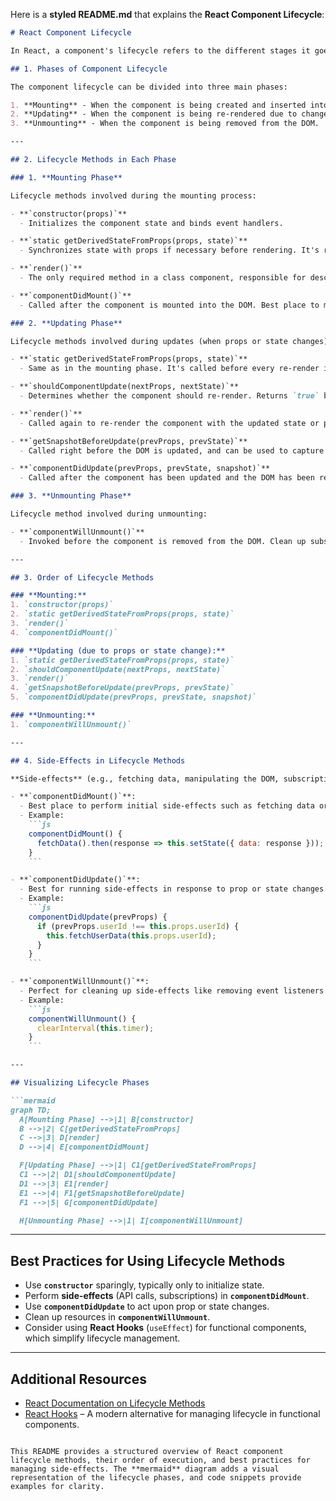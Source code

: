 Here is a **styled README.md** that explains the **React Component Lifecycle**:

```md
# React Component Lifecycle

In React, a component's lifecycle refers to the different stages it goes through during its existence — from its initialization to its removal from the DOM. Understanding the lifecycle is essential to managing how your component interacts with the DOM, performs side-effects, and handles updates.

## 1. Phases of Component Lifecycle

The component lifecycle can be divided into three main phases:

1. **Mounting** - When the component is being created and inserted into the DOM.
2. **Updating** - When the component is being re-rendered due to changes in state or props.
3. **Unmounting** - When the component is being removed from the DOM.

---

## 2. Lifecycle Methods in Each Phase

### 1. **Mounting Phase**

Lifecycle methods involved during the mounting process:

- **`constructor(props)`**
  - Initializes the component state and binds event handlers.

- **`static getDerivedStateFromProps(props, state)`**
  - Synchronizes state with props if necessary before rendering. It's rarely used and is static, meaning it doesn't have access to `this`.

- **`render()`**
  - The only required method in a class component, responsible for describing the UI.

- **`componentDidMount()`**
  - Called after the component is mounted into the DOM. Best place to make network requests or subscribe to external events.

### 2. **Updating Phase**

Lifecycle methods involved during updates (when props or state changes):

- **`static getDerivedStateFromProps(props, state)`**
  - Same as in the mounting phase. It's called before every re-render if the component's props have changed.

- **`shouldComponentUpdate(nextProps, nextState)`**
  - Determines whether the component should re-render. Returns `true` by default but can be optimized to return `false` for specific scenarios.

- **`render()`**
  - Called again to re-render the component with the updated state or props.

- **`getSnapshotBeforeUpdate(prevProps, prevState)`**
  - Called right before the DOM is updated, and can be used to capture information from the DOM before changes (e.g., scroll position).

- **`componentDidUpdate(prevProps, prevState, snapshot)`**
  - Called after the component has been updated and the DOM has been re-rendered. A common place to interact with external APIs or perform DOM manipulations based on the changes.

### 3. **Unmounting Phase**

Lifecycle method involved during unmounting:

- **`componentWillUnmount()`**
  - Invoked before the component is removed from the DOM. Clean up subscriptions, timers, or other resources here.

---

## 3. Order of Lifecycle Methods

### **Mounting:**
1. `constructor(props)`
2. `static getDerivedStateFromProps(props, state)`
3. `render()`
4. `componentDidMount()`

### **Updating (due to props or state change):**
1. `static getDerivedStateFromProps(props, state)`
2. `shouldComponentUpdate(nextProps, nextState)`
3. `render()`
4. `getSnapshotBeforeUpdate(prevProps, prevState)`
5. `componentDidUpdate(prevProps, prevState, snapshot)`

### **Unmounting:**
1. `componentWillUnmount()`

---

## 4. Side-Effects in Lifecycle Methods

**Side-effects** (e.g., fetching data, manipulating the DOM, subscriptions) should be carefully placed in lifecycle methods to avoid unnecessary re-renders or memory leaks.

- **`componentDidMount()`**:
  - Best place to perform initial side-effects such as fetching data or setting up subscriptions.
  - Example:
    ```js
    componentDidMount() {
      fetchData().then(response => this.setState({ data: response }));
    }
    ```

- **`componentDidUpdate()`**:
  - Best for running side-effects in response to prop or state changes. You can compare the previous props and state to ensure the side-effect only runs when necessary.
  - Example:
    ```js
    componentDidUpdate(prevProps) {
      if (prevProps.userId !== this.props.userId) {
        this.fetchUserData(this.props.userId);
      }
    }
    ```

- **`componentWillUnmount()`**:
  - Perfect for cleaning up side-effects like removing event listeners or clearing timers to avoid memory leaks.
  - Example:
    ```js
    componentWillUnmount() {
      clearInterval(this.timer);
    }
    ```

---

## Visualizing Lifecycle Phases

```mermaid
graph TD;
  A[Mounting Phase] -->|1| B[constructor]
  B -->|2| C[getDerivedStateFromProps]
  C -->|3| D[render]
  D -->|4| E[componentDidMount]

  F[Updating Phase] -->|1| C1[getDerivedStateFromProps]
  C1 -->|2| D1[shouldComponentUpdate]
  D1 -->|3| E1[render]
  E1 -->|4| F1[getSnapshotBeforeUpdate]
  F1 -->|5| G[componentDidUpdate]

  H[Unmounting Phase] -->|1| I[componentWillUnmount]
```

---

## Best Practices for Using Lifecycle Methods

- Use **`constructor`** sparingly, typically only to initialize state.
- Perform **side-effects** (API calls, subscriptions) in **`componentDidMount`**.
- Use **`componentDidUpdate`** to act upon prop or state changes.
- Clean up resources in **`componentWillUnmount`**.
- Consider using **React Hooks** (`useEffect`) for functional components, which simplify lifecycle management.

---

## Additional Resources

- [React Documentation on Lifecycle Methods](https://reactjs.org/docs/react-component.html)
- [React Hooks](https://reactjs.org/docs/hooks-intro.html) – A modern alternative for managing lifecycle in functional components.
```

This README provides a structured overview of React component lifecycle methods, their order of execution, and best practices for managing side-effects. The **mermaid** diagram adds a visual representation of the lifecycle phases, and code snippets provide examples for clarity.